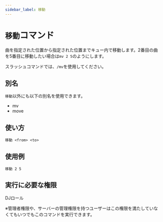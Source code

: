 ```yaml
---
sidebar_label: 移動
---
```

# `移動`コマンド
曲を指定された位置から指定された位置までキュー内で移動します。2番目の曲を5番目に移動したい場合は`mv 2 5`のようにします。

スラッシュコマンドでは、`/mv`を使用してください。

## 別名
`移動`以外にも以下の別名を使用できます。

- mv
- move

## 使い方
```
移動 <from> <to>
```

## 使用例
```
移動 2 5
```


## 実行に必要な権限
DJロール

※管理者権限や、サーバーの管理権限を持つユーザーはこの権限を満たしていなくてもいつでもこのコマンドを実行できます。
  
